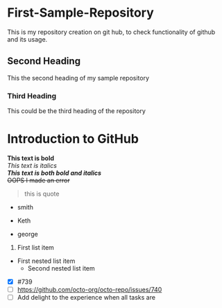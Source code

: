# First-Sample-Repository
This is my repository creation on git hub, to check functionality of github and its usage.
## Second Heading
This the second heading of my sample repository
### Third Heading
This could be the third heading of the repository
# Introduction to GitHub
**This text is bold**\
*This text is italics*\
***This text is both bold and italics***\
~~OOPS I made an error~~
> this is quote
* smith
+ Keth
- george
1. First list item
  - First nested list item
    - Second nested list item
   
- [x] #739
- [ ] https://github.com/octo-org/octo-repo/issues/740
- [ ] Add delight to the experience when all tasks are
